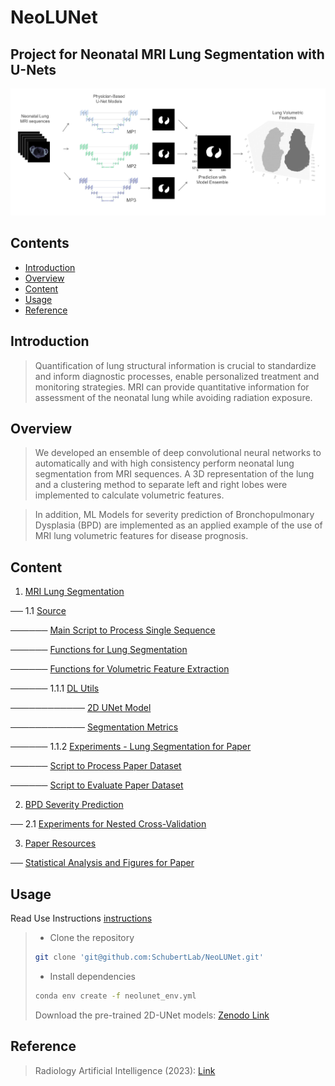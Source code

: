# NeoLUNet

## Project for Neonatal MRI Lung Segmentation with U-Nets

![cover](./cover/cover.png)
## Contents
- [Introduction](#introduction)
- [Overview](#overview)
- [Content](#content)
- [Usage](#usage)
- [Reference](#reference)

## Introduction
> Quantification of  lung structural information is crucial to standardize and inform diagnostic processes, enable personalized treatment and monitoring strategies.
> MRI can provide quantitative information for assessment of the neonatal lung while avoiding radiation exposure.

## Overview
> We developed an ensemble of deep convolutional neural networks to automatically and with high consistency perform neonatal lung segmentation from MRI sequences.
> A 3D representation of the lung and a clustering method to separate left and right lobes were implemented to calculate volumetric features.

> In addition, ML Models for severity prediction of Bronchopulmonary Dysplasia (BPD) are implemented as an applied example of the use of MRI lung volumetric features for disease prognosis.

## Content

1. [MRI Lung Segmentation](./mri_lung_segmentation)

── 1.1 [Source](./mri_lung_segmentation/src)

────── [Main Script to Process Single Sequence](mri_lung_segmentation/src/main_process_single_sequence.py "main_process_single_sequence.py")

────── [Functions for Lung Segmentation](mri_lung_segmentation/src/segmentation_utils.py "segmentation_utils.py")

────── [Functions for Volumetric Feature Extraction](mri_lung_segmentation/src/lung_volume_utils.py "lung_volume_utils.py")
   
────── 1.1.1  [DL Utils](./mri_lung_segmentation/src/DL_utils)

──────────── [2D UNet Model](./mri_lung_segmentation/src/DL_utils/model2D.py "model2D.py")

──────────── [Segmentation Metrics](./mri_lung_segmentation/src/DL_utils/model2D.py "model2D.py")

────── 1.1.2  [Experiments - Lung Segmentation for Paper](./mri_lung_segmentation/src/paper_experiments)

────── [Script to Process Paper Dataset](mri_lung_segmentation/src/paper_experiments/generate_paper_results.py "generate_paper_results.py")

────── [Script to Evaluate Paper Dataset](./mri_lung_segmentation/src/paper_experiments/segm_evaluation_script.py "segm_evaluation_script.py")


2. [BPD Severity Prediction](./bpd_severity_prediction)

── 2.1 [Experiments for Nested Cross-Validation](./bpd_severity_prediction/src/paper_experiments/)


3. [Paper Resources](./paper_analysis_figures)

── [Statistical Analysis and Figures for Paper](./paper_analysis_figures/1-figures_and_statistical_tests.ipynb)

## Usage
Read Use Instructions [instructions](./cover/instructions.md)
> - Clone the repository
> ```bash
> git clone 'git@github.com:SchubertLab/NeoLUNet.git'
> ```
> - Install dependencies
> ```bash
> conda env create -f neolunet_env.yml
> ```
> Download the pre-trained 2D-UNet models:
> <a href=https://doi.org/10.5281/zenodo.10686751>Zenodo Link</a>

## Reference
> Radiology Artificial Intelligence (2023): <a href=https://doi.org/10.1148/ryai.220239>Link</a>
